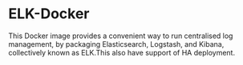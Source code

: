 # ELK-Docker
This Docker image provides a convenient way to run centralised log management, by packaging Elasticsearch, Logstash, and Kibana, collectively known as ELK.This also have support of HA deployment.
